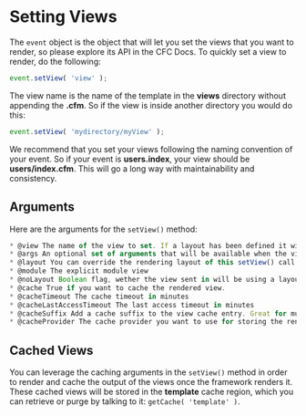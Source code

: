 # Setting Views

The <code>event</code> object is the object that will let you set the views that you want to render, so please explore its API in the CFC Docs. To quickly set a view to render, do the following:

```js
event.setView( 'view' );
```

The view name is the name of the template in the **views** directory without appending the **.cfm**. So if the view is inside another directory you would do this:

```js
event.setView( 'mydirectory/myView' );
```

We recommend that you set your views following the naming convention of your event.  So if your event is **users.index**, your view should be **users/index.cfm**.  This will go a long way with maintainability and consistency.

## Arguments
Here are the arguments for the <code>setView()</code> method:

```js
* @view The name of the view to set. If a layout has been defined it will assign it, else if will assign the default layout. No extension please
* @args An optional set of arguments that will be available when the view is rendered
* @layout You can override the rendering layout of this setView() call if you want to. Else it defaults to implicit resolution or another override.
* @module The explicit module view
* @noLayout Boolean flag, wether the view sent in will be using a layout or not. Default is false. Uses a pre set layout or the default layout.
* @cache True if you want to cache the rendered view.
* @cacheTimeout The cache timeout in minutes
* @cacheLastAccessTimeout The last access timeout in minutes
* @cacheSuffix Add a cache suffix to the view cache entry. Great for multi-domain caching or i18n caching.
* @cacheProvider The cache provider you want to use for storing the rendered view. By default we use the 'template' cache provider
```


## Cached Views
You can leverage the caching arguments in the <code>setView()</code> method in order to render and cache the output of the views once the framework renders it.  These cached views will be stored in the **template** cache region, which you can retrieve or purge by talking to it: <code>getCache( 'template' )</code>.







